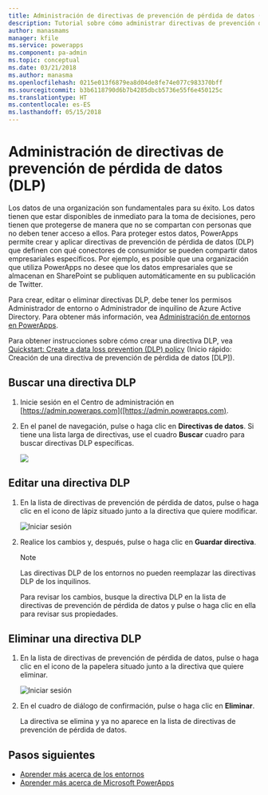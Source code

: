 ```yaml
---
title: Administración de directivas de prevención de pérdida de datos (DLP) | Microsoft Docs
description: Tutorial sobre cómo administrar directivas de prevención de pérdida de datos para PowerApps.
author: manasmams
manager: kfile
ms.service: powerapps
ms.component: pa-admin
ms.topic: conceptual
ms.date: 03/21/2018
ms.author: manasma
ms.openlocfilehash: 0215e013f6879ea8d04de8fe74e077c983370bff
ms.sourcegitcommit: b3b6118790d6b7b4285dbcb5736e55f6e450125c
ms.translationtype: HT
ms.contentlocale: es-ES
ms.lasthandoff: 05/15/2018
---
```

# <a name="manage-data-loss-prevention-dlp-policies"></a>Administración de directivas de prevención de pérdida de datos (DLP)
Los datos de una organización son fundamentales para su éxito. Los datos tienen que estar disponibles de inmediato para la toma de decisiones, pero tienen que protegerse de manera que no se compartan con personas que no deben tener acceso a ellos. Para proteger estos datos, PowerApps permite crear y aplicar directivas de prevención de pérdida de datos (DLP) que definen con qué conectores de consumidor se pueden compartir datos empresariales específicos. Por ejemplo, es posible que una organización que utiliza PowerApps no desee que los datos empresariales que se almacenan en SharePoint se publiquen automáticamente en su publicación de Twitter.

Para crear, editar o eliminar directivas DLP, debe tener los permisos Administrador de entorno o Administrador de inquilino de Azure Active Directory. Para obtener más información, vea [Administración de entornos en PowerApps](environments-administration.md).

Para obtener instrucciones sobre cómo crear una directiva DLP, vea [Quickstart: Create a data loss prevention (DLP) policy](create-dlp-policy.md) (Inicio rápido: Creación de una directiva de prevención de pérdida de datos [DLP]).

## <a name="find-a-dlp-policy"></a>Buscar una directiva DLP
1. Inicie sesión en el Centro de administración en [https://admin.poweraps.com]([https://admin.powerapps.com).
2. En el panel de navegación, pulse o haga clic en **Directivas de datos**. Si tiene una lista larga de directivas, use el cuadro **Buscar** cuadro para buscar directivas DLP específicas.

    ![](./media/prevent-data-loss/data-policies.png)

## <a name="edit-a-dlp-policy"></a>Editar una directiva DLP
1. En la lista de directivas de prevención de pérdida de datos, pulse o haga clic en el icono de lápiz situado junto a la directiva que quiere modificar.

    ![Iniciar sesión](./media/prevent-data-loss/3.png)
2. Realice los cambios y, después, pulse o haga clic en **Guardar directiva**.

    > [!NOTE]
    > Las directivas DLP de los entornos no pueden reemplazar las directivas DLP de los inquilinos.
    >
    >

    Para revisar los cambios, busque la directiva DLP en la lista de directivas de prevención de pérdida de datos y pulse o haga clic en ella para revisar sus propiedades.

## <a name="delete-a-dlp-policy"></a>Eliminar una directiva DLP
1. En la lista de directivas de prevención de pérdida de datos, pulse o haga clic en el icono de la papelera situado junto a la directiva que quiere eliminar.

    ![Iniciar sesión](./media/prevent-data-loss/3-delete.png)
4. En el cuadro de diálogo de confirmación, pulse o haga clic en **Eliminar**.

    La directiva se elimina y ya no aparece en la lista de directivas de prevención de pérdida de datos.

## <a name="next-steps"></a>Pasos siguientes
* [Aprender más acerca de los entornos](environments-administration.md)
* [Aprender más acerca de Microsoft PowerApps](../maker/canvas-apps/getting-started.md)
